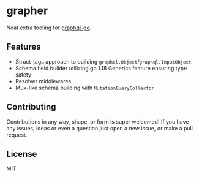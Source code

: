 # grapher
Neat extra tooling for [graphql-go](https://github.com/graphql-go/graphql).

## Features
- Struct-tags approach to building `graphql.Object`/`graphql.InputObject`
- Schema field builder utilizing go 1.18 Generics feature ensuring type safety
- Resolver middlewares
- Mux-like schema building with `MutationQueryCollector`

## Contributing
Contributions in any way, shape, or form is super welcomed! If you have any issues, ideas or even a question just open a new issue, or make a pull request. 

## License
MIT
